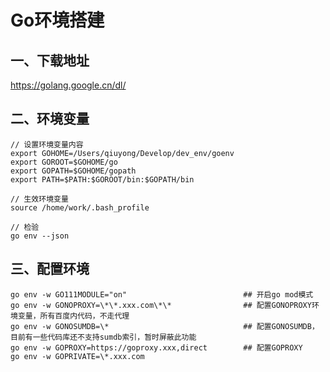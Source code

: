 # Go环境搭建


## 一、下载地址

https://golang.google.cn/dl/

## 二、环境变量

```shell
// 设置环境变量内容
export GOHOME=/Users/qiuyong/Develop/dev_env/goenv
export GOROOT=$GOHOME/go
export GOPATH=$GOHOME/gopath
export PATH=$PATH:$GOROOT/bin:$GOPATH/bin

// 生效环境变量
source /home/work/.bash_profile

// 检验
go env --json
```

## 三、配置环境

```shell
go env -w GO111MODULE="on"                          ## 开启go mod模式
go env -w GONOPROXY=\*\*.xxx.com\*\*                ## 配置GONOPROXY环境变量，所有百度内代码，不走代理
go env -w GONOSUMDB=\*                              ## 配置GONOSUMDB，目前有一些代码库还不支持sumdb索引，暂时屏蔽此功能
go env -w GOPROXY=https://goproxy.xxx,direct        ## 配置GOPROXY
go env -w GOPRIVATE=\*.xxx.com
```


